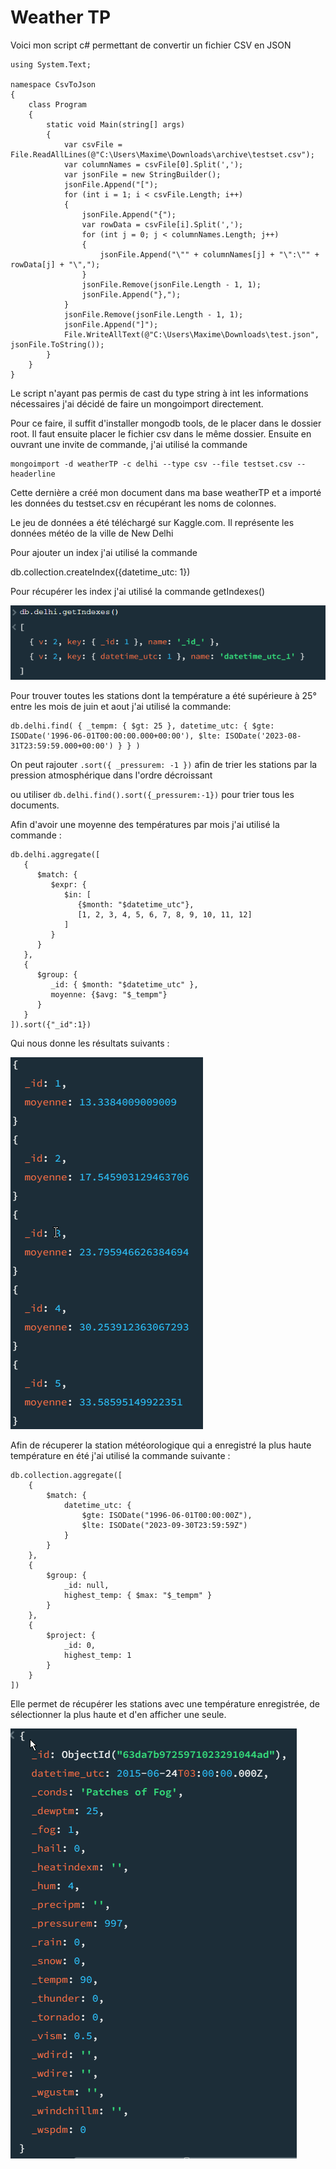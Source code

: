 # Weather TP

Voici mon script c# permettant de convertir un fichier CSV en JSON
```
using System.Text;

namespace CsvToJson
{
    class Program
    {
        static void Main(string[] args)
        {
            var csvFile = File.ReadAllLines(@"C:\Users\Maxime\Downloads\archive\testset.csv");
            var columnNames = csvFile[0].Split(',');
            var jsonFile = new StringBuilder();
            jsonFile.Append("[");
            for (int i = 1; i < csvFile.Length; i++)
            {
                jsonFile.Append("{");
                var rowData = csvFile[i].Split(',');
                for (int j = 0; j < columnNames.Length; j++)
                {
                    jsonFile.Append("\"" + columnNames[j] + "\":\"" + rowData[j] + "\",");
                }
                jsonFile.Remove(jsonFile.Length - 1, 1);
                jsonFile.Append("},");
            }
            jsonFile.Remove(jsonFile.Length - 1, 1);
            jsonFile.Append("]");
            File.WriteAllText(@"C:\Users\Maxime\Downloads\test.json", jsonFile.ToString());
        }
    }
}
```
Le script n'ayant pas permis de cast du type string à int les informations nécessaires j'ai décidé de faire un mongoimport directement.

Pour ce faire, il suffit d'installer mongodb tools, de le placer dans le dossier root. 
Il faut ensuite placer le fichier csv dans le même dossier. Ensuite en ouvrant une invite de commande, j'ai utilisé la commande 
```
mongoimport -d weatherTP -c delhi --type csv --file testset.csv --headerline  
```
Cette dernière a créé mon document dans ma base weatherTP et a importé les données du testset.csv en récupérant les noms de colonnes.

Le jeu de données a été téléchargé sur Kaggle.com. Il représente les données météo de la ville de New Delhi

Pour ajouter un index j'ai utilisé la commande

db.collection.createIndex({datetime_utc: 1})

Pour récupérer les index j'ai utilisé la commande getIndexes()

![Resultat](./img/GetIndexes().png)


Pour trouver toutes les stations dont la température a été supérieure à 25° entre les mois de juin et aout j'ai utilisé la commande:

```
db.delhi.find( { _tempm: { $gt: 25 }, datetime_utc: { $gte: ISODate('1996-06-01T00:00:00.000+00:00'), $lte: ISODate('2023-08-31T23:59:59.000+00:00') } } )
```
On peut rajouter ``` .sort({ _pressurem: -1 }) ``` afin de trier les stations par la pression atmosphérique dans l'ordre décroissant

ou utiliser ``` db.delhi.find().sort({_pressurem:-1}) ``` pour trier tous les documents.

Afin d'avoir une moyenne des températures par mois j'ai utilisé la commande : 

``` 
db.delhi.aggregate([
   {
      $match: {
         $expr: {
            $in: [
               {$month: "$datetime_utc"},
               [1, 2, 3, 4, 5, 6, 7, 8, 9, 10, 11, 12]
            ]
         }
      }
   },
   {
      $group: {
         _id: { $month: "$datetime_utc" },
         moyenne: {$avg: "$_tempm"}
      }
   }
]).sort({"_id":1})
```
Qui nous donne les résultats suivants :

![Resultat](./img/AverageTemp.png)

Afin de récuperer la station météorologique qui a enregistré la plus haute température en été j'ai utilisé la commande suivante : 

``` 
db.collection.aggregate([
    {
        $match: {
            datetime_utc: {
                $gte: ISODate("1996-06-01T00:00:00Z"),
                $lte: ISODate("2023-09-30T23:59:59Z")
            }
        }
    },
    {
        $group: {
            _id: null,
            highest_temp: { $max: "$_tempm" }
        }
    },
    {
        $project: {
            _id: 0,
            highest_temp: 1
        }
    }
])
```
Elle permet de récupérer les stations avec une température enregistrée, de sélectionner la plus haute et d'en afficher une seule.

![Resultat](./img/HottestTemp.png)

